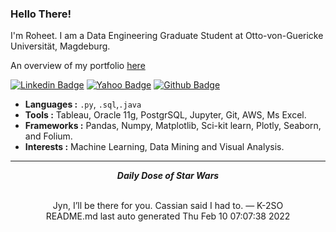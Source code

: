 
### Hello There!

I'm Roheet. I am a Data Engineering Graduate Student at Otto-von-Guericke Universität, Magdeburg.

An overview of my portfolio [here](https://roheetnarayanan.in)

[![Linkedin Badge](https://img.shields.io/badge/-linkedin-blue?style=flat-square&logo=Linkedin&logoColor=white&link=https://www.linkedin.com/in/roheetnarayanan//)](https://www.linkedin.com/in/roheetnarayanan/)
[![Yahoo Badge](https://img.shields.io/badge/-Mail-6001D2?style=flat-square&logo=Yahoo&logoColor=white&link=mailto:roheetn@yahoo.com)](mailto:roheetn@yahoo.com)
[![Github Badge](https://img.shields.io/badge/-Github-232323?style=flat-square&logo=Github&logoColor=white&link=https://github.com/roheetnarayanan)](https://github.com/roheetnarayanan)


-  **Languages :**  `.py`, `.sql`,`.java`
-  **Tools :**  Tableau, Oracle 11g, PostgrSQL, Jupyter, Git, AWS, Ms Excel.
-  **Frameworks :**  Pandas, Numpy, Matplotlib, Sci-kit learn, Plotly, Seaborn, and Folium.  
-  **Interests :**   Machine Learning, Data Mining and Visual Analysis.


<hr>
<div align="center">
<p> <em><Strong>Daily Dose of Star Wars</Strong></em></p><br>
Jyn, I’ll be there for you. Cassian said I had to. — K-2SO <br>
README.md last auto generated Thu Feb 10 07:07:38 2022<br>
</div>
